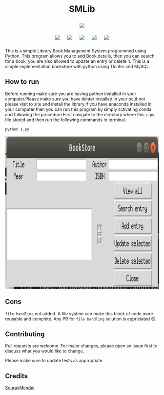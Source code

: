 <h1 align="center">SMLib</h1>

<p align="center">
<img style="padding:10px;" src="https://img.shields.io/badge/Open%20Source-💕%20-9cf?style=for-the-badge"><br>
<img style="padding:10px;" src="https://img.shields.io/github/contributors/souravmondaldev/SMLib?style=flat-square">
<img style="padding:10px;" src="https://img.shields.io/github/forks/souravmondaldev/SMLib?label=Forks&style=flat-square">
<img style="padding:10px;" src="https://img.shields.io/github/stars/souravmondaldev/SMLib?style=flat-square">
<img style="padding:10px;" src="https://img.shields.io/github/languages/count/souravmondaldev/SMLib?style=flat-square">
<img style="padding:10px;" src="https://img.shields.io/github/license/souravmondaldev/SMLib?style=flat-square">


This is a simple Library Book Management System programmed using Python. This program allows you to add Book details, then you can search for a book, you are also allowed to update an entry or delete it. This is a simple implementation bookstore with python using Tkinter and MySQL.
 

## How to run

Before running make sure you are having python installed in your computer.Please make sure you have tkinter installed in your pc,if not please visit to site and install the library.If you have anaconda installed in your computer then you can run this program by simply sctivating conda and following the procedure.First navigate to the directory where this ```s.py ``` file stored and then run the following commands in terminal.

```#Python and tkinter should be installed,Run the following in terminal--
python s.py
```
<img align="center" height="500" src="Screenshot from 2019-12-16 01-07-24.png" alt="BookStore"/>

## Cons
```file handling``` not added. A file system can make this block of code more reusable and complete. Any PR for ```file handling``` 
solution is appriciated 😊.

## Contributing
Pull requests are welcome. For major changes, please open an issue first to discuss what you would like to change.

Please make sure to update tests as appropriate.

## Credits
[SouravMondal](https://github.com/ask2sm)
